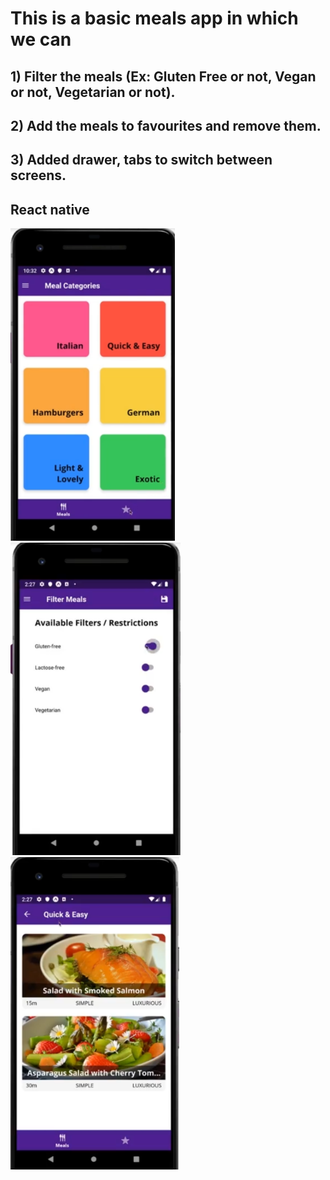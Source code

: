 # This is a basic meals app in which we can 
## 1) Filter the meals (Ex: Gluten Free or not, Vegan or not, Vegetarian or not).
## 2) Add the meals to favourites and remove them.
## 3) Added drawer, tabs to switch between screens.

<h2> React native</h2>

<img src="meals1.png" height=500/>
<img src="meals2.png"height=500/>
<img src="measl3.png"height=500/>

